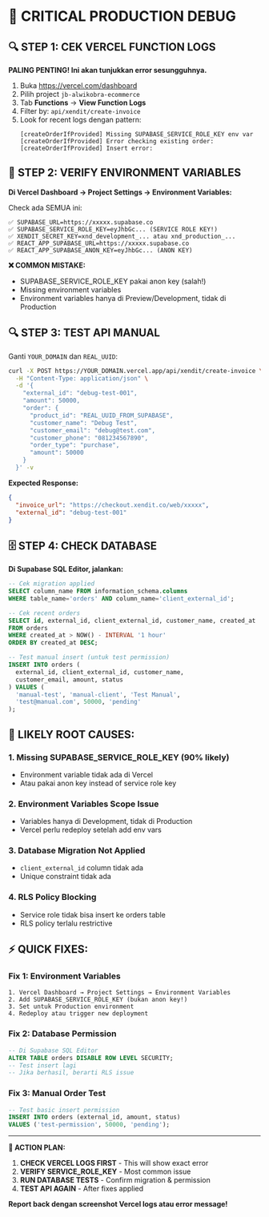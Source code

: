 # 🚨 CRITICAL PRODUCTION DEBUG

## 🔍 **STEP 1: CEK VERCEL FUNCTION LOGS**

**PALING PENTING! Ini akan tunjukkan error sesungguhnya.**

1. Buka https://vercel.com/dashboard
2. Pilih project `jb-alwikobra-ecommerce`
3. Tab **Functions** → **View Function Logs**
4. Filter by: `api/xendit/create-invoice`
5. Look for recent logs dengan pattern:
   ```
   [createOrderIfProvided] Missing SUPABASE_SERVICE_ROLE_KEY env var
   [createOrderIfProvided] Error checking existing order: 
   [createOrderIfProvided] Insert error:
   ```

## 🔧 **STEP 2: VERIFY ENVIRONMENT VARIABLES**

**Di Vercel Dashboard → Project Settings → Environment Variables:**

Check ada SEMUA ini:
```
✅ SUPABASE_URL=https://xxxxx.supabase.co
✅ SUPABASE_SERVICE_ROLE_KEY=eyJhbGc... (SERVICE ROLE KEY!)
✅ XENDIT_SECRET_KEY=xnd_development_... atau xnd_production_...
✅ REACT_APP_SUPABASE_URL=https://xxxxx.supabase.co  
✅ REACT_APP_SUPABASE_ANON_KEY=eyJhbGc... (ANON KEY)
```

**❌ COMMON MISTAKE:**
- SUPABASE_SERVICE_ROLE_KEY pakai anon key (salah!)
- Missing environment variables
- Environment variables hanya di Preview/Development, tidak di Production

## 🔍 **STEP 3: TEST API MANUAL**

Ganti `YOUR_DOMAIN` dan `REAL_UUID`:

```bash
curl -X POST https://YOUR_DOMAIN.vercel.app/api/xendit/create-invoice \
  -H "Content-Type: application/json" \
  -d '{
    "external_id": "debug-test-001",
    "amount": 50000,
    "order": {
      "product_id": "REAL_UUID_FROM_SUPABASE",
      "customer_name": "Debug Test",
      "customer_email": "debug@test.com", 
      "customer_phone": "081234567890",
      "order_type": "purchase",
      "amount": 50000
    }
  }' -v
```

**Expected Response:**
```json
{
  "invoice_url": "https://checkout.xendit.co/web/xxxxx",
  "external_id": "debug-test-001"
}
```

## 🗄️ **STEP 4: CHECK DATABASE**

**Di Supabase SQL Editor, jalankan:**

```sql
-- Cek migration applied
SELECT column_name FROM information_schema.columns 
WHERE table_name='orders' AND column_name='client_external_id';

-- Cek recent orders
SELECT id, external_id, client_external_id, customer_name, created_at 
FROM orders 
WHERE created_at > NOW() - INTERVAL '1 hour'
ORDER BY created_at DESC;

-- Test manual insert (untuk test permission)
INSERT INTO orders (
  external_id, client_external_id, customer_name, 
  customer_email, amount, status
) VALUES (
  'manual-test', 'manual-client', 'Test Manual',
  'test@manual.com', 50000, 'pending'
);
```

## 🎯 **LIKELY ROOT CAUSES:**

### 1. **Missing SUPABASE_SERVICE_ROLE_KEY** (90% likely)
- Environment variable tidak ada di Vercel
- Atau pakai anon key instead of service role key

### 2. **Environment Variables Scope Issue**
- Variables hanya di Development, tidak di Production
- Vercel perlu redeploy setelah add env vars

### 3. **Database Migration Not Applied**
- `client_external_id` column tidak ada
- Unique constraint tidak ada

### 4. **RLS Policy Blocking**
- Service role tidak bisa insert ke orders table
- RLS policy terlalu restrictive

## ⚡ **QUICK FIXES:**

### Fix 1: Environment Variables
```
1. Vercel Dashboard → Project Settings → Environment Variables
2. Add SUPABASE_SERVICE_ROLE_KEY (bukan anon key!)
3. Set untuk Production environment
4. Redeploy atau trigger new deployment
```

### Fix 2: Database Permission
```sql
-- Di Supabase SQL Editor
ALTER TABLE orders DISABLE ROW LEVEL SECURITY;
-- Test insert lagi
-- Jika berhasil, berarti RLS issue
```

### Fix 3: Manual Order Test
```sql
-- Test basic insert permission
INSERT INTO orders (external_id, amount, status) 
VALUES ('test-permission', 50000, 'pending');
```

---

**🚨 ACTION PLAN:**

1. **CHECK VERCEL LOGS FIRST** - This will show exact error
2. **VERIFY SERVICE_ROLE_KEY** - Most common issue  
3. **RUN DATABASE TESTS** - Confirm migration & permission
4. **TEST API AGAIN** - After fixes applied

**Report back dengan screenshot Vercel logs atau error message!**
